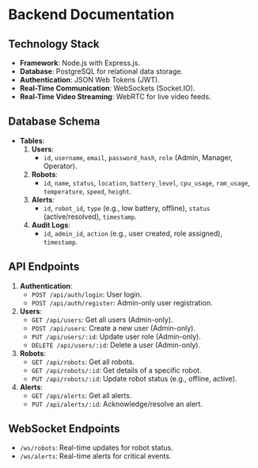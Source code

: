 # Backend Documentation

## Technology Stack
- **Framework**: Node.js with Express.js.
- **Database**: PostgreSQL for relational data storage.
- **Authentication**: JSON Web Tokens (JWT).
- **Real-Time Communication**: WebSockets (Socket.IO).
- **Real-Time Video Streaming**: WebRTC for live video feeds.

## Database Schema
- **Tables**:
  1. **Users**:
     - `id`, `username`, `email`, `password_hash`, `role` (Admin, Manager, Operator).
  2. **Robots**:
     - `id`, `name`, `status`, `location`, `battery_level`, `cpu_usage`, `ram_usage`, `temperature`, `speed`, `height`.
  3. **Alerts**:
     - `id`, `robot_id`, `type` (e.g., low battery, offline), `status` (active/resolved), `timestamp`.
  4. **Audit Logs**:
     - `id`, `admin_id`, `action` (e.g., user created, role assigned), `timestamp`.

## API Endpoints
1. **Authentication**:
   - `POST /api/auth/login`: User login.
   - `POST /api/auth/register`: Admin-only user registration.
2. **Users**:
   - `GET /api/users`: Get all users (Admin-only).
   - `POST /api/users`: Create a new user (Admin-only).
   - `PUT /api/users/:id`: Update user role (Admin-only).
   - `DELETE /api/users/:id`: Delete a user (Admin-only).
3. **Robots**:
   - `GET /api/robots`: Get all robots.
   - `GET /api/robots/:id`: Get details of a specific robot.
   - `PUT /api/robots/:id`: Update robot status (e.g., offline, active).
4. **Alerts**:
   - `GET /api/alerts`: Get all alerts.
   - `PUT /api/alerts/:id`: Acknowledge/resolve an alert.

## WebSocket Endpoints
- `/ws/robots`: Real-time updates for robot status.
- `/ws/alerts`: Real-time alerts for critical events.